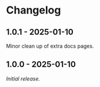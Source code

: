 # Changelog
## 1.0.1 - 2025-01-10
Minor clean up of extra docs pages.
## 1.0.0 - 2025-01-10
_Initial release._

